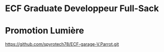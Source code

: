 # ECF Graduate Developpeur Full-Sack
# Promotion Lumière

https://github.com/spyrotech78/ECF-garage-V.Parrot.git